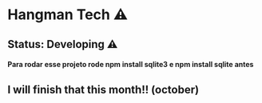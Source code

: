 # Hangman Tech ⚠️

## Status: Developing ⚠️


#### Para rodar esse projeto rode npm install sqlite3 e npm install sqlite antes

## I will finish that this month!! (october)